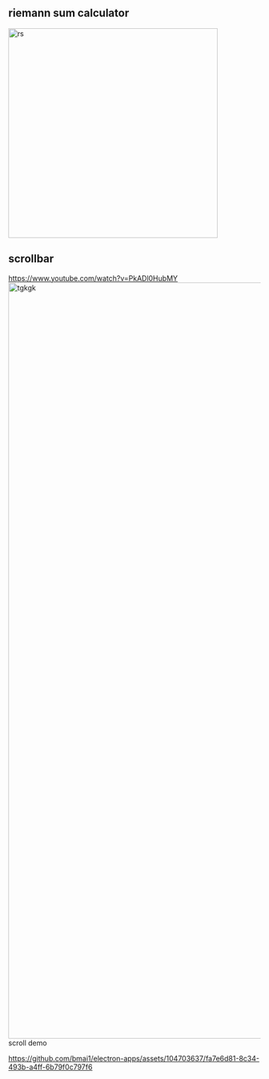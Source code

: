 ## riemann sum calculator
<img width="418" alt="rs" src="https://github.com/bmai1/electron-apps/assets/104703637/83c485cb-59c5-4823-9b55-c1af91d0dbff">


## scrollbar 
https://www.youtube.com/watch?v=PkADl0HubMY
<img width="1508" alt="tgkgk" src="https://github.com/bmai1/electron-apps/assets/104703637/c41da1f9-ce05-46c1-a975-a564d56200bc">
scroll demo

https://github.com/bmai1/electron-apps/assets/104703637/fa7e6d81-8c34-493b-a4ff-6b79f0c797f6

